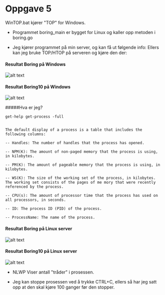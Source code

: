 # Oppgave 5

WinTOP.bat kjører "TOP" for Windows.

* Programmet boring_main er bygget for Linux og kaller opp metoden i boring.go

* Jeg kjører programmet på min server, og kan få ut følgende info:
Ellers kan jeg bruke TOP/HTOP på serveren og kjøre den der:

#### Resultat Boring på Windows
![alt text](https://github.com/IS-105-GitGroup/IS-105-Gruppe1/blob/master/ICA02/Oppgave%205/Boring/BoringWin.PNG "Wapp")

#### Resultat Boring10 på Windows
![alt text](https://github.com/IS-105-GitGroup/IS-105-Gruppe1/blob/master/ICA02/Oppgave%205/Boring/Boring10Win.PNG "Wapp")


#####Hva er jeg?
```
get-help get-process -full


The default display of a process is a table that includes the following columns:

-- Handles: The number of handles that the process has opened.

-- NPM(K): The amount of non-paged memory that the process is using, in kilobytes.

-- PM(K): The amount of pageable memory that the process is using, in kilobytes.

-- WS(K): The size of the working set of the process, in kilobytes. The working set consists of the pages of me mory that were recently referenced by the process.

-- CPU(s): The amount of processor time that the process has used on all processors, in seconds.

-- ID: The process ID (PID) of the process.

-- ProcessName: The name of the process.
```


#### Resultat Boring på Linux server
![alt text](https://github.com/IS-105-GitGroup/IS-105-Gruppe1/blob/master/ICA02/Oppgave%205/Boring/Boring.PNG "Wapp")

#### Resultat Boring10 på Linux server
![alt text](https://github.com/IS-105-GitGroup/IS-105-Gruppe1/blob/master/ICA02/Oppgave%205/Boring/Boring10.PNG "Wapp")

* NLWP Viser antall "tråder" i prosessen.

* Jeg kan stoppe prosessen ved å trykke CTRL+C, ellers så har jeg satt opp at den skal kjøre 100 ganger før den stopper.
